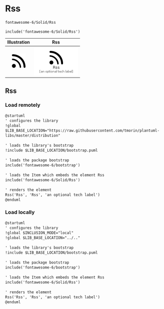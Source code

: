 # Rss


```text
fontawesome-6/Solid/Rss
```

```text
include('fontawesome-6/Solid/Rss')
```



| Illustration | Rss |
| :---: | :---: |
| ![illustration for Illustration](../../fontawesome-6/Solid/Rss.png) | ![illustration for Rss](../../fontawesome-6/Solid/Rss.Local.png) |




## Rss

### Load remotely
```plantuml
@startuml
' configures the library
!global $LIB_BASE_LOCATION="https://raw.githubusercontent.com/tmorin/plantuml-libs/master/distribution"

' loads the library's bootstrap
!include $LIB_BASE_LOCATION/bootstrap.puml

' loads the package bootstrap
include('fontawesome-6/bootstrap')

' loads the Item which embeds the element Rss
include('fontawesome-6/Solid/Rss')

' renders the element
Rss('Rss', 'Rss', 'an optional tech label')
@enduml
```

### Load locally
```plantuml
@startuml
' configures the library
!global $INCLUSION_MODE="local"
!global $LIB_BASE_LOCATION="../.."

' loads the library's bootstrap
!include $LIB_BASE_LOCATION/bootstrap.puml

' loads the package bootstrap
include('fontawesome-6/bootstrap')

' loads the Item which embeds the element Rss
include('fontawesome-6/Solid/Rss')

' renders the element
Rss('Rss', 'Rss', 'an optional tech label')
@enduml
```

